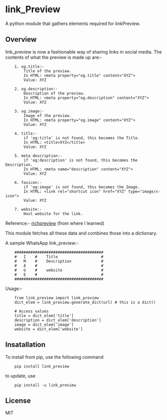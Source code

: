 # link_Preview

A python module that gathers elements required for linkPreview. 

## Overview
link_preview is now a fashionable way of sharing links in social media. 
The contents of what the preview is made up are:-

        1. og.title:-
            Title of the preview. 
            In HTML: <meta property="og.title" content="XYZ">
            Value: XYZ
            
        2. og.description:-
            Description of the preview.
            In HTML: <meta property="og.description" content="XYZ">
            Value: XYZ
            
        3. og.image:-
            Image of the preview.
            In HTML: <meta property="og.image" content="XYZ">
            Value: XYZ
            
        4. title:-
            if 'og:title' is not found, this becomes the Title.
           	In HTML: <title>XYZ</title>
            Value: XYZ
            
        5. meta description:-
            if 'og:description' is not found, this becomes the Description.
            In HTML: <meta name="description" content="XYZ">
            Value: XYZ
            
        6. favicon:-
            if 'og:image' is not found, this becomes the Image.
            In HTML: <link rel="shortcut icon" href="XYZ" type="image/x-icon">
            Value: XYZ
            
        7. website:-
            Host website for the link.
            
   Reference:- [richpreview](https://richpreview.com) (from where I learned)
    
   This module fetches all these data and combines those into a dictionary.
    
   A sample WhatsApp link_preview:-
    
        #######################################
        #   I    #    Title                   #
        #   M    #    Description             #
        #   A    #                            #
        #   G    #    website                 #
        #   E    #                            #
        #######################################
    
   Usage:-
		
        from link_preview import link_preview
        dict_elem = link_preview.generate_dict(url) # this is a dict()
        
   		# Access values
        title = dict_elem['title']
        description = dict_elem['description']
        image = dict_elem['image']
        website = dict_elem['website']

## Insatallation
To install from pip, use the following command
	
		pip install link_preview
to update, use

		pip install -u link_preview

## License
MIT